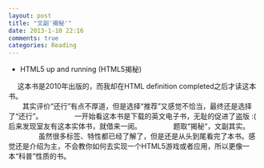 ```yaml
---
layout: post
title: "文副'揭秘'"
date: 2013-1-10 22:16
comments: true
categories: Reading
---
```


* HTML5 up and running (HTML5揭秘)

　  这本书是2010年出版的，而我却在HTML definition completed之后才读这本书。
　  
　　其实评价“还行”有点不厚道，但是选择“推荐”又感觉不恰当，最终还是选择了“还行”。 
　　
　　一开始看这本书是下载的英文电子书，无耻的促进了盗版 :(   后来发现室友有这本实体书，就借来一阅。 
　　 
　　题取“揭秘“，文副其实。 
　　
　　虽然很多标签、特性都已经了解了，但是还是从头到尾看完了本书。感觉还是介绍为主，不会教你如何去实现一个HTML5游戏或者应用，所以更像一本“科普”性质的书。 
